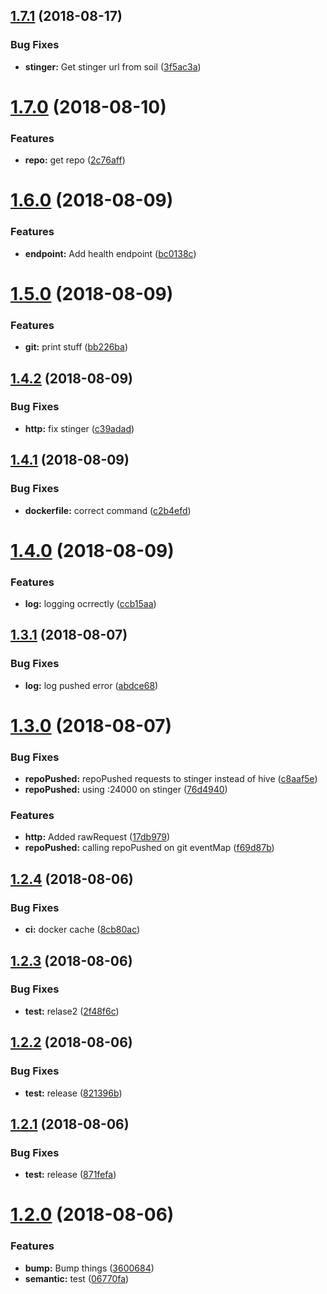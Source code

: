 ## [1.7.1](https://github.com/formicarium/tanajura/compare/v1.7.0...v1.7.1) (2018-08-17)


### Bug Fixes

* **stinger:** Get stinger url from soil ([3f5ac3a](https://github.com/formicarium/tanajura/commit/3f5ac3a))

# [1.7.0](https://github.com/formicarium/tanajura/compare/v1.6.0...v1.7.0) (2018-08-10)


### Features

* **repo:** get repo ([2c76aff](https://github.com/formicarium/tanajura/commit/2c76aff))

# [1.6.0](https://github.com/formicarium/tanajura/compare/v1.5.0...v1.6.0) (2018-08-09)


### Features

* **endpoint:** Add health endpoint ([bc0138c](https://github.com/formicarium/tanajura/commit/bc0138c))

# [1.5.0](https://github.com/formicarium/tanajura/compare/v1.4.2...v1.5.0) (2018-08-09)


### Features

* **git:** print stuff ([bb226ba](https://github.com/formicarium/tanajura/commit/bb226ba))

## [1.4.2](https://github.com/formicarium/tanajura/compare/v1.4.1...v1.4.2) (2018-08-09)


### Bug Fixes

* **http:** fix stinger ([c39adad](https://github.com/formicarium/tanajura/commit/c39adad))

## [1.4.1](https://github.com/formicarium/tanajura/compare/v1.4.0...v1.4.1) (2018-08-09)


### Bug Fixes

* **dockerfile:** correct command ([c2b4efd](https://github.com/formicarium/tanajura/commit/c2b4efd))

# [1.4.0](https://github.com/formicarium/tanajura/compare/v1.3.1...v1.4.0) (2018-08-09)


### Features

* **log:** logging ocrrectly ([ccb15aa](https://github.com/formicarium/tanajura/commit/ccb15aa))

## [1.3.1](https://github.com/formicarium/tanajura/compare/v1.3.0...v1.3.1) (2018-08-07)


### Bug Fixes

* **log:** log pushed error ([abdce68](https://github.com/formicarium/tanajura/commit/abdce68))

# [1.3.0](https://github.com/formicarium/tanajura/compare/v1.2.4...v1.3.0) (2018-08-07)


### Bug Fixes

* **repoPushed:** repoPushed requests to stinger instead of hive ([c8aaf5e](https://github.com/formicarium/tanajura/commit/c8aaf5e))
* **repoPushed:** using :24000 on stinger ([76d4940](https://github.com/formicarium/tanajura/commit/76d4940))


### Features

* **http:** Added rawRequest ([17db979](https://github.com/formicarium/tanajura/commit/17db979))
* **repoPushed:** calling repoPushed on git eventMap ([f69d87b](https://github.com/formicarium/tanajura/commit/f69d87b))

## [1.2.4](https://github.com/formicarium/tanajura/compare/v1.2.3...v1.2.4) (2018-08-06)


### Bug Fixes

* **ci:** docker cache ([8cb80ac](https://github.com/formicarium/tanajura/commit/8cb80ac))

## [1.2.3](https://github.com/formicarium/tanajura/compare/v1.2.2...v1.2.3) (2018-08-06)


### Bug Fixes

* **test:** relase2 ([2f48f6c](https://github.com/formicarium/tanajura/commit/2f48f6c))

## [1.2.2](https://github.com/formicarium/tanajura/compare/v1.2.1...v1.2.2) (2018-08-06)


### Bug Fixes

* **test:** release ([821396b](https://github.com/formicarium/tanajura/commit/821396b))

## [1.2.1](https://github.com/formicarium/tanajura/compare/v1.2.0...v1.2.1) (2018-08-06)


### Bug Fixes

* **test:** release ([871fefa](https://github.com/formicarium/tanajura/commit/871fefa))

# [1.2.0](https://github.com/formicarium/tanajura/compare/v1.1.0...v1.2.0) (2018-08-06)


### Features

* **bump:** Bump things ([3600684](https://github.com/formicarium/tanajura/commit/3600684))
* **semantic:** test ([06770fa](https://github.com/formicarium/tanajura/commit/06770fa))
